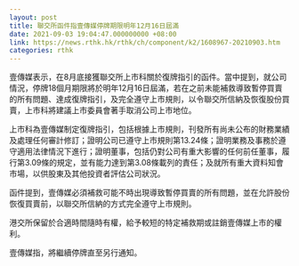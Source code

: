 ```yaml
---
layout: post
title: 聯交所函件指壹傳媒停牌期限明年12月16日屆滿
date: 2021-09-03 19:04:47.000000000 +08:00
link: https://news.rthk.hk/rthk/ch/component/k2/1608967-20210903.htm
categories: rthk
---
```


壹傳媒表示，在8月底接獲聯交所上市科關於復牌指引的函件。當中提到，就公司情況，停牌18個月期限將於明年12月16日屆滿，若在之前未能補救導致暫停買賣的所有問題、達成復牌指引，及完全遵守上市規則，以令聯交所信納及恢復股份買賣，上市科將建議上市委員會著手取消公司上市地位。

上市科為壹傳媒制定復牌指引，包括根據上市規則，刊發所有尚未公布的財務業績及處理任何審計修訂；證明公司已遵守上市規則第13.24條；證明業務及事務於遵守適用法律情況下進行；證明董事，包括仍對公司有重大影響的任何前任董事，履行第3.09條的規定，並有能力達到第3.08條載列的責任；及就所有重大資料知會市場，以供股東及其他投資者評估公司狀況。

函件提到，壹傳媒必須補救可能不時出現導致暫停買賣的所有問題，並在允許股份恢復買賣前，以聯交所信納的方式完全遵守上市規則。

港交所保留於合適時間隨時有權，給予較短的特定補救期或註銷壹傳媒上市的權利。

壹傳媒指，將繼續停牌直至另行通知。
